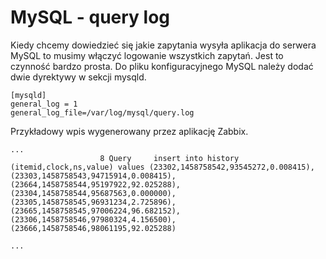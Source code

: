 MySQL - query log
=================

Kiedy chcemy dowiedzieć się jakie zapytania wysyła aplikacja do serwera MySQL to musimy włączyć logowanie wszystkich zapytań. Jest to czynność bardzo prosta. Do pliku konfiguracyjnego MySQL należy dodać dwie dyrektywy w sekcji mysqld.

```
[mysqld]
general_log = 1
general_log_file=/var/log/mysql/query.log
```

Przykładowy wpis wygenerowany przez aplikację Zabbix.

```
...
                    8 Query     insert into history (itemid,clock,ns,value) values (23302,1458758542,93545272,0.008415),(23303,1458758543,94715914,0.008415),(23664,1458758544,95197922,92.025288),(23304,1458758544,95687563,0.000000),(23305,1458758545,96931234,2.725896),(23665,1458758545,97006224,96.682152),(23306,1458758546,97980324,4.156500),(23666,1458758546,98061195,92.025288)

...
```
